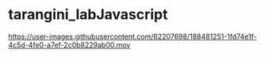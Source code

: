 # tarangini_labJavascript

https://user-images.githubusercontent.com/62207698/188481251-1fd74e1f-4c5d-4fe0-a7ef-2c0b8229ab00.mov
